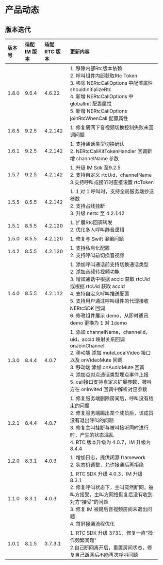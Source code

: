# 产品动态

## 版本迭代

| 版本号 | 适配 IM 版本 | 适配 RTC 版本 | 更新内容                                             |
| :----- | :----------- | :------------ | :----------------------------------------------------------- |
| 1.8.0  | 9.6.4        | 4.6.22       | 1. 移除内部Rtc版本依赖 <br /> 2. 呼叫组件内部获取Rtc Token <br /> 3.  移除 NERtcCallOptions 中配置属性 shouldInitializeRtc<br /> 4. 新增 NERtcCallOptions 中 globalInit 配置属性<br /> 5. 新增 NERtcCallOptions joinRtcWhenCall 配置属性|
| 1.6.5  | 9.2.5        | 4.2.142       | 1. 修复弱网下音视频切换控制失败未回调问题 <br />|
| 1.6.1  | 9.2.5        | 4.2.142       | 1. 支持通话类型切换确认 <br />2. NERtcCallKitTokenHandler 回调新增 channelName 参数|
| 1.5.7  | 9.2.5        | 4.2.142       | 1. 升级 IM Sdk 至9.2.5 <br />2. 支持自定义 rtcUid，channelName  <br />3.支持呼叫或接听时直接设置 rtcToken<br />|
| 1.5.5  | 8.5.5        | 4.2.142       | 1. 1 对 1 呼叫时，支持全局服务端抄送参数 <br />2. 支持占线挂断 <br />3. 升级 nertc 至 4.2.142 |
| 1.5.1  | 8.5.5        | 4.2.120       | 1. 扩展Rtc回调转发 <br />2. 优化多人呼叫静音逻辑|
| 1.5.0  | 8.5.5        | 4.2.120       | 1. 修复与 Swift 混编问题|
| 1.4.2  | 8.5.5        | 4.2.120       | 1. 支持私有化配置 <br />2. 支持呼叫前切换音视频|
| 1.4.0  | 8.5.5        | 4.2.112       | 1. 添加呼叫通话前支持切换通话类型 <br />2. 添加音频转视频功能 <br />3. 增加通话中根据 accId 获取 rtcUid 或根据 rtcUid 获取 accId <br />4. 支持自定义呼叫推送配置 <br />5. 支持用户通过呼叫组件的代理接收 NERtcSDK 回调 <br />6. 修改组件展示 demo，从即时通讯 demo 更换为 1 对 1demo |
| 1.3.0  | 8.4.4        | 4.0.7         | 1. 添加 channelName，channelId，uid，accid 映射关系回调 onJoinChannel<br />2. 移动端 添加 muteLocalVideo 接口以及 onVideoMute 回调 <br />3. 移动端 添加 onAudioMute 回调 <br />4. 添加点对点通话类型埋点事件上报 <br />5. call接口支持自定义扩展参数，被叫方在 onInvited 回调中解析对应参数 |
| 1.2.1  | 8.4.4        | 4.0.7         | 1. 修复服务端删除房间后，呼叫没有结束的问题 <br />2. 修复服务端踢出某个成员后，该成员没有退出呼叫的问题 <br />3. 修复主叫挂断与被叫接听同时进行时，产生的状态混乱 <br />4. RTC 版本升级为 4.0.7，IM 升级为 8.4.4 |
| 1.2.0  | 8.3.1        | 4.0.3         | 1. 增加日志，提供闭源 framework <br />2. 状态机调整，允许接通后再拒绝 |
| 1.1.0  | 8.3.1        | 4.0.3         | 1. RTC SDK 升级 4.0.3，IM 升级 8.3.1 <br />2. 修复呼叫状态下，主叫突然断网，被叫方接受，主叫方网络恢复后没有收到对方“接受”的问题 <br />3. 修复 IM 被踢后音视频房间未退出问题 <br />4. 首屏接通流程优化 |
| 1.0.1  | 8.1.5        | 3.7.3.1       | 1. RTC SDK 升级 3731，修复一直"操作频繁问题" <br />2.自己断网离开后，重置房间状态，修复自己断网后不能再次呼叫问题 |
